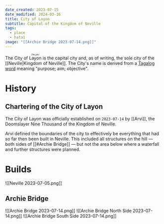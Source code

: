 ```yaml
---
date_created: 2023-07-15
date_modified: 2024-03-16
title: City of Layon
subtitle: Capital of the Kingdom of Neville
tags:
  - place
  - hata1
image: "[[Archie Bridge 2023-07-14.png]]"
---
```


The City of <ruby>Layon<rt>/ˈleɪ.jɑn/</rt></ruby> is the capital city and, as of writing, the sole city of the [[Neville|Kingdom of Neville]]. The City's name is derived from a [Tagalog word](https://en.wiktionary.org/wiki/layon#Tagalog) meaning "purpose; aim; objective".

# History

## Chartering of the City of Layon

The City of Layon was officially established on `2023-07-14` by [[Arvi]], the Doomslayer Nine Thousand of the Kingdom of Neville.

Arvi defined the boundaries of the city to effectively be everything that had so far then been built in Neville. This included all structures on the hill — both sides of [[#Archie Bridge]] — but not the area below where a waterfall and further structures were planned.

# Builds

![[Neville 2023-07-05.png]]

## Archie Bridge

![[Archie Bridge 2023-07-14.png]]
![[Archie Bridge North Side 2023-07-14.png]]
![[Archie Bridge South Side 2023-07-14.png]]